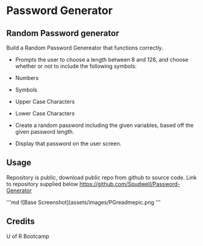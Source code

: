 # Password Generator

## Random Password generator

Build a Random Password Genereator that functions correctly.

- Prompts the user to choose a length between 8 and 128, and choose whether or not to include the following symbols:
- Numbers
- Symbols
- Upper Case Characters
- Lower Case Characters

- Create a random password including the given variables, based off the given password length.
- Display that password on the user screen.

## Usage

Repository is public, download public repo from github to source code.
Link to repository supplied below
https://github.com/Spudwell/Password-Generator

'''md
![Base Screenshot](assets/images/PGreadmepic.png
'''

## Credits

U of R Bootcamp
